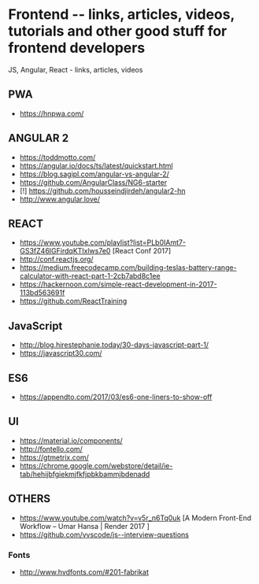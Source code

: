 # Frontend -- links, articles, videos, tutorials and other good stuff for frontend developers
JS, Angular, React - links, articles, videos


## PWA
- https://hnpwa.com/

## ANGULAR 2
- https://toddmotto.com/
- https://angular.io/docs/ts/latest/quickstart.html
- https://blog.sagipl.com/angular-vs-angular-2/
- https://github.com/AngularClass/NG6-starter
- [!] https://github.com/housseindjirdeh/angular2-hn
- http://www.angular.love/


## REACT
- https://www.youtube.com/playlist?list=PLb0IAmt7-GS3fZ46IGFirdqKTIxlws7e0  [React Conf 2017]
- http://conf.reactjs.org/
- https://medium.freecodecamp.com/building-teslas-battery-range-calculator-with-react-part-1-2cb7abd8c1ee
- https://hackernoon.com/simple-react-development-in-2017-113bd563691f
- https://github.com/ReactTraining


## JavaScript
- http://blog.hirestephanie.today/30-days-javascript-part-1/
- https://javascript30.com/

## ES6
- https://appendto.com/2017/03/es6-one-liners-to-show-off

## UI
- https://material.io/components/
- http://fontello.com/
- https://gtmetrix.com/
- https://chrome.google.com/webstore/detail/ie-tab/hehijbfgiekmjfkfjpbkbammjbdenadd

## OTHERS
- https://www.youtube.com/watch?v=v5r_n6Tq0uk [A Modern Front-End Workflow – Umar Hansa | Render 2017
]
- https://github.com/vvscode/js--interview-questions
 
 ### Fonts
 - http://www.hvdfonts.com/#201-fabrikat
